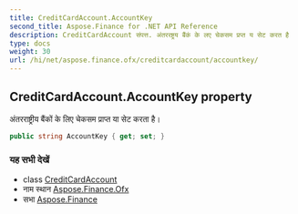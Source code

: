 ```yaml
---
title: CreditCardAccount.AccountKey
second_title: Aspose.Finance for .NET API Reference
description: CreditCardAccount संपत्त. अंतररष्ट्रय बैंकं के लए चेकसम प्रप्त य सेट करत है
type: docs
weight: 30
url: /hi/net/aspose.finance.ofx/creditcardaccount/accountkey/
---
```

## CreditCardAccount.AccountKey property

अंतरराष्ट्रीय बैंकों के लिए चेकसम प्राप्त या सेट करता है।

```csharp
public string AccountKey { get; set; }
```

### यह सभी देखें

* class [CreditCardAccount](../)
* नाम स्थान [Aspose.Finance.Ofx](../../creditcardaccount/)
* सभा [Aspose.Finance](../../../)


